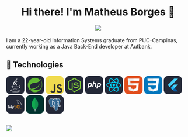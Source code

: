 <h1 align="center">Hi there! I'm Matheus Borges 👋</h1>

<p align="center">
  <a href="https://www.linkedin.com/in/matheus-borges-moraes/" rel="nofollow">
    <img src="https://camo.githubusercontent.com/591c02e8ff595d43e0b35b1b29aed639a7154b959cd8f8c854b9e176d885b094/68747470733a2f2f696d672e736869656c64732e696f2f62616467652f4c696e6b6564496e2d3030373742353f7374796c653d666f722d7468652d6261646765266c6f676f3d6c696e6b6564696e266c6f676f436f6c6f723d7768697465" data-canonical-src="https://img.shields.io/badge/LinkedIn-0077B5?style=for-the-badge&amp;logo=linkedin&amp;logoColor=white" style="max-width: 100%;">
  </a>  
</p>

I am a 22-year-old Information Systems graduate from PUC-Campinas, currently working as a Java Back-End developer at Autbank.

## 🔧 Technologies
<img src="https://github.com/tandpfun/skill-icons/blob/main/icons/Java-Dark.svg" width=50px> <img src="https://github.com/tandpfun/skill-icons/blob/main/icons/Spring-Dark.svg" width=50px> <img src="https://github.com/tandpfun/skill-icons/blob/main/icons/JavaScript.svg" width=50px> <img src="https://github.com/tandpfun/skill-icons/blob/main/icons/NodeJS-Dark.svg" width=50px> <img src="https://github.com/tandpfun/skill-icons/blob/main/icons/PHP-Dark.svg" width=50px> <img src="https://github.com/tandpfun/skill-icons/blob/main/icons/React-Dark.svg" width=50px> <img src="https://github.com/tandpfun/skill-icons/blob/main/icons/HTML.svg" width=50px> <img src="https://github.com/tandpfun/skill-icons/blob/main/icons/CSS.svg" width=50px> <img src="https://github.com/tandpfun/skill-icons/blob/main/icons/Flutter-Dark.svg" width=50px> <img src="https://github.com/tandpfun/skill-icons/blob/main/icons/MySQL-Dark.svg" width=50px> <img src="https://github.com/tandpfun/skill-icons/blob/main/icons/MongoDB.svg" width=50px> <img src="https://github.com/tandpfun/skill-icons/blob/main/icons/PostgreSQL-Dark.svg" width=50px>
##

<div>
  <img height="180cm" src="https://github-redme-stats.vercel.app/api/top-langs/?username=mborgesm&layout=compact&langs_count=16&theme=dracula">
</div>
